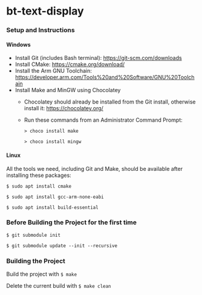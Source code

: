 # bt-text-display

### Setup and Instructions

#### Windows
* Install Git (includes Bash terminal): https://git-scm.com/downloads
* Install CMake: https://cmake.org/download/
* Install the Arm GNU Toolchain: https://developer.arm.com/Tools%20and%20Software/GNU%20Toolchain
* Install Make and MinGW using Chocolatey
  * Chocolatey should already be installed from the Git install, otherwise install it: https://chocolatey.org/
  * Run these commands from an Administrator Command Prompt:
  
    `> choco install make`
    
    `> choco install mingw`

#### Linux
All the tools we need, including Git and Make, should be available after installing these packages:

`$ sudo apt install cmake`

`$ sudo apt install gcc-arm-none-eabi`

`$ sudo apt install build-essential`

### Before Building the Project for the first time

`$ git submodule init`

`$ git submodule update --init --recursive`

### Building the Project

Build the project with `$ make`

Delete the current build with `$ make clean`